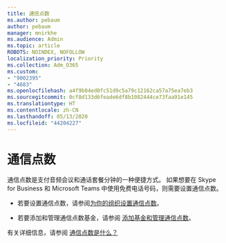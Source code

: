 ```yaml
---
title: 通信点数
ms.author: pebaum
author: pebaum
manager: mnirkhe
ms.audience: Admin
ms.topic: article
ROBOTS: NOINDEX, NOFOLLOW
localization_priority: Priority
ms.collection: Adm_O365
ms.custom:
- "9002395"
- "4683"
ms.openlocfilehash: a4f9b04ed0fc51d9c5a79c12162ca57a75ea7eb3
ms.sourcegitcommit: 0cf8d133d6feade6df8b1082444ce73faa91e145
ms.translationtype: HT
ms.contentlocale: zh-CN
ms.lasthandoff: 05/13/2020
ms.locfileid: "44204227"
---
```

# <a name="communication-credits"></a>通信点数

通信点数是支付音频会议和通话套餐分钟的一种便捷方式。 如果想要在 Skype for Business 和 Microsoft Teams 中使用免费电话号码，则需要设置通信点数。

- 若要设置通信点数，请参阅[为你的组织设置通信点数](https://docs.microsoft.com/microsoftteams/set-up-communications-credits-for-your-organization)。 

- 若要添加和管理通信点数基金，请参阅 [添加基金和管理通信点数](https://docs.microsoft.com/microsoftteams/add-funds-and-manage-communications-credits)。 

有关详细信息，请参阅 [通信点数是什么？](https://docs.microsoft.com/microsoftteams/what-are-communications-credits)
